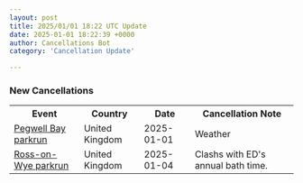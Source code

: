 ```yaml
---
layout: post
title: 2025/01/01 18:22 UTC Update
date: 2025-01-01 18:22:39 +0000
author: Cancellations Bot
category: 'Cancellation Update'

---
```


<h3>New Cancellations</h3>
<div class='hscrollable'>
<table style='width: 100%'>
    <tr>
        <th>Event</th>
        <th>Country</th>
        <th>Date</th>
        <th>Cancellation Note</th>
    </tr>
    <tr>
        <td><a href="https://www.parkrun.org.uk/pegwellbay">Pegwell Bay parkrun</a></td>
        <td>United Kingdom</td>
        <td>2025-01-01</td>
        <td>Weather</td>
    </tr>
    <tr>
        <td><a href="https://www.parkrun.org.uk/rossonwye">Ross-on-Wye parkrun</a></td>
        <td>United Kingdom</td>
        <td>2025-01-04</td>
        <td>Clashs with ED's annual bath time.</td>
    </tr>
</table>
</div>
